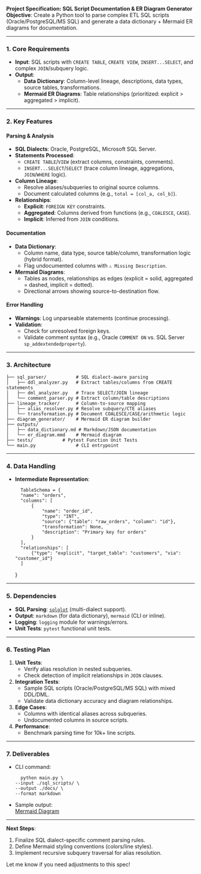 
**Project Specification: SQL Script Documentation & ER Diagram Generator**  
**Objective**: Create a Python tool to parse complex ETL SQL scripts (Oracle/PostgreSQL/MS SQL) and generate a data dictionary + Mermaid ER diagrams for documentation.
* * *

### **1. Core Requirements**

- **Input**: SQL scripts with `CREATE TABLE`, `CREATE VIEW`, `INSERT...SELECT`, and complex `JOIN`/subquery logic.
- **Output**: 
    - **Data Dictionary**: Column-level lineage, descriptions, data types, source tables, transformations.
    - **Mermaid ER Diagrams**: Table relationships (prioritized: explicit > aggregated > implicit).
* * *

### **2. Key Features**

#### **Parsing & Analysis**

- **SQL Dialects**: Oracle, PostgreSQL, Microsoft SQL Server.
- **Statements Processed**: 
    - `CREATE TABLE`/`VIEW` (extract columns, constraints, comments).
    - `INSERT...SELECT`/`SELECT` (trace column lineage, aggregations, `JOIN`/`WHERE` logic).
- **Column Lineage**: 
    - Resolve aliases/subqueries to original source columns.
    - Document calculated columns (e.g., `total = [col_a, col_b]`).
- **Relationships**: 
    - **Explicit**: `FOREIGN KEY` constraints.
    - **Aggregated**: Columns derived from functions (e.g., `COALESCE`, `CASE`).
    - **Implicit**: Inferred from `JOIN` conditions.

#### **Documentation**

- **Data Dictionary**: 
    - Column name, data type, source table/column, transformation logic (hybrid format).
    - Flag undocumented columns with `⚠️ Missing Description`.
- **Mermaid Diagrams**: 
    - Tables as nodes, relationships as edges (explicit = solid, aggregated = dashed, implicit = dotted).
    - Directional arrows showing source-to-destination flow.

#### **Error Handling**

- **Warnings**: Log unparseable statements (continue processing).
- **Validation**: 
    - Check for unresolved foreign keys.
    - Validate comment syntax (e.g., Oracle `COMMENT ON` vs. SQL Server `sp_addextendedproperty`).
* * *

### **3. Architecture**
    
    
    ├── sql_parser/           # SQL dialect-aware parsing
    │   ├── ddl_analyzer.py   # Extract tables/columns from CREATE statements
    │   ├── dml_analyzer.py   # Trace SELECT/JOIN lineage
    │   └── comment_parser.py # Extract column/table descriptions
    ├── lineage_tracker/      # Column-to-source mapping
    │   ├── alias_resolver.py # Resolve subquery/CTE aliases
    │   └── transformation.py # Document COALESCE/CASE/arithmetic logic
    ├── diagram_generator/    # Mermaid ER diagram builder
    ├── outputs/  
    │   ├── data_dictionary.md # Markdown/JSON documentation  
    │   └── er_diagram.mmd    # Mermaid diagram  
    ├── tests/           # Pytest Function Unit Tests
    └── main.py               # CLI entrypoint
    

* * *

### **4. Data Handling**

- **Intermediate Representation**: 
    
        TableSchema = {
        "name": "orders",
        "columns": [
            {
                "name": "order_id",
                "type": "INT",
                "source": {"table": "raw_orders", "column": "id"},
                "transformation": None,
                "description": "Primary key for orders"
            }
        ],
        "relationships": [
            {"type": "explicit", "target_table": "customers", "via": "customer_id"}
        ]
    }
    

* * *

### **5. Dependencies**

- **SQL Parsing**: [`sqlglot`](https://github.com/tobymao/sqlglot) (multi-dialect support).
- **Output**: `markdown` (for data dictionary), `mermaid` (CLI or inline).
- **Logging**: `logging` module for warnings/errors.
- **Unit Tests**: `pytest` functional unit tests.
* * *

### **6. Testing Plan**

1. **Unit Tests**: 
    - Verify alias resolution in nested subqueries.
    - Check detection of implicit relationships in `JOIN` clauses.
2. **Integration Tests**: 
    - Sample SQL scripts (Oracle/PostgreSQL/MS SQL) with mixed DDL/DML.
    - Validate data dictionary accuracy and diagram relationships.
3. **Edge Cases**: 
    - Columns with identical aliases across subqueries.
    - Undocumented columns in source scripts.
4. **Performance**: 
    - Benchmark parsing time for 10k+ line scripts.
* * *

### **7. Deliverables**

- CLI command: 
    
        python main.py \
      --input ./sql_scripts/ \
      --output ./docs/ \
      --format markdown
    

- Sample output:  
[Mermaid Diagram](https://mermaid.ink/img/eyJjb2RlIjoiZXJEaWFncmFtXG4gIENVU1RPTUVSIHx8LS1veyBPUkRFUiA6IFwiT25lLXRvLU1hbnlcIlxuICBPRkZFUiAgfHwtLW97IE9SREVSIDogXCJBZ2dyZWdhdGVkIHZpYSBDT0FMRVNDRSgvLiopXCJcbiAgUFJPRFVDVCAgfHwtLW97IE9SREVSIDogXCJKb2luIG9uIGlkID0gcHJvZHVjdF9pZFwiIiwibWVybWFpZCI6eyJ0aGVtZSI6ImRlZmF1bHQifSwidXBkYXRlRWRpdG9yIjpmYWNlLCJhdXRvU3luYyI6dHJ1ZSwidXBkYXRlRGlhZ3JhbSI6ZmFsc2V9)

* * *

**Next Steps**:

1. Finalize SQL dialect-specific comment parsing rules.
2. Define Mermaid styling conventions (colors/line styles).
3. Implement recursive subquery traversal for alias resolution.

Let me know if you need adjustments to this spec!